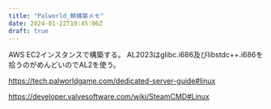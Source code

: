 ```yaml
---
title: "Palworld_鯖構築メモ"
date: 2024-01-22T10:45:06Z
draft: true
---
```


AWS EC2インスタンスで構築する。
AL2023はglibc.i686及びlibstdc++.i686を拾うのがめんどいのでAL2を使う。

https://tech.palworldgame.com/dedicated-server-guide#linux

https://developer.valvesoftware.com/wiki/SteamCMD#Linux